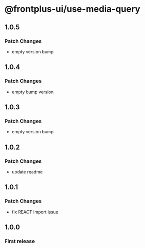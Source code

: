 # @frontplus-ui/use-media-query

## 1.0.5

### Patch Changes

- empty version bump

## 1.0.4

### Patch Changes

- empty bump version

## 1.0.3

### Patch Changes

- empty version bump

## 1.0.2

### Patch Changes

- update readme

## 1.0.1

### Patch Changes

- fix REACT import issue

## 1.0.0

### First release
